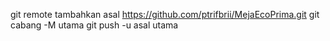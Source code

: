 git remote tambahkan asal https://github.com/ptrifbrii/MejaEcoPrima.git
 git cabang -M utama 
git push -u asal utama
